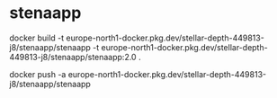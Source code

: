 # stenaapp

docker build -t europe-north1-docker.pkg.dev/stellar-depth-449813-j8/stenaapp/stenaapp -t europe-north1-docker.pkg.dev/stellar-depth-449813-j8/stenaapp/stenaapp:2.0 .

docker push -a europe-north1-docker.pkg.dev/stellar-depth-449813-j8/stenaapp/stenaapp